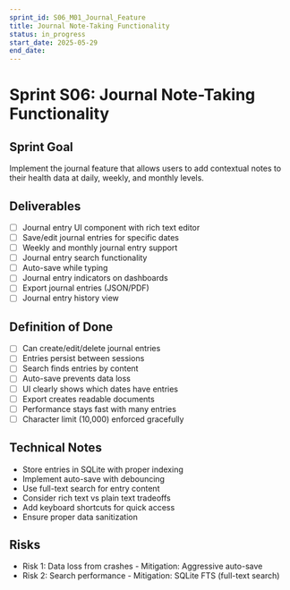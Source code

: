 ```yaml
---
sprint_id: S06_M01_Journal_Feature
title: Journal Note-Taking Functionality
status: in_progress
start_date: 2025-05-29
end_date: 
---
```


# Sprint S06: Journal Note-Taking Functionality

## Sprint Goal
Implement the journal feature that allows users to add contextual notes to their health data at daily, weekly, and monthly levels.

## Deliverables
- [ ] Journal entry UI component with rich text editor
- [ ] Save/edit journal entries for specific dates
- [ ] Weekly and monthly journal entry support
- [ ] Journal entry search functionality
- [ ] Auto-save while typing
- [ ] Journal entry indicators on dashboards
- [ ] Export journal entries (JSON/PDF)
- [ ] Journal entry history view

## Definition of Done
- [ ] Can create/edit/delete journal entries
- [ ] Entries persist between sessions
- [ ] Search finds entries by content
- [ ] Auto-save prevents data loss
- [ ] UI clearly shows which dates have entries
- [ ] Export creates readable documents
- [ ] Performance stays fast with many entries
- [ ] Character limit (10,000) enforced gracefully

## Technical Notes
- Store entries in SQLite with proper indexing
- Implement auto-save with debouncing
- Use full-text search for entry content
- Consider rich text vs plain text tradeoffs
- Add keyboard shortcuts for quick access
- Ensure proper data sanitization

## Risks
- Risk 1: Data loss from crashes - Mitigation: Aggressive auto-save
- Risk 2: Search performance - Mitigation: SQLite FTS (full-text search)